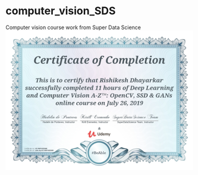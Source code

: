# computer_vision_SDS
Computer vision course work from Super Data Science
![alt text](https://github.com/RishikeshDhayarkar/computer_vision_SDS/blob/master/cv_az.jpg)
